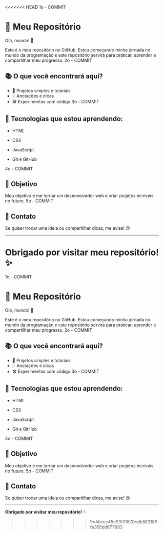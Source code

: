<<<<<<< HEAD
1o - COMMIT
# 🚀 Meu Repositório
 
Olá, mundo! 👋
 
Este é o meu repositório no GitHub. Estou começando minha jornada no mundo da programação e este repositório servirá para praticar, aprender e compartilhar meu progresso.
2o - COMMIT
## 📚 O que você encontrará aqui?
 
- 📝 Projetos simples e tutoriais
- 💡 Anotações e dicas
- 🛠️ Experimentos com código
3o - COMMIT
## 🌱 Tecnologias que estou aprendendo:
 
- HTML

- CSS

- JavaScript

- Git e GitHub
 
4o - COMMIT
## 🎯 Objetivo
 
Meu objetivo é me tornar um desenvolvedor web e criar projetos incríveis no futuro.
 5o - COMMIT
## 💬 Contato
 
Se quiser trocar uma ideia ou compartilhar dicas, me avise! 😊
 
---
 
**Obrigado por visitar meu repositório!** ✨
=======
1o - COMMIT
# 🚀 Meu Repositório
 
Olá, mundo! 👋
 
Este é o meu repositório no GitHub. Estou começando minha jornada no mundo da programação e este repositório servirá para praticar, aprender e compartilhar meu progresso.
2o - COMMIT
## 📚 O que você encontrará aqui?
 
- 📝 Projetos simples e tutoriais
- 💡 Anotações e dicas
- 🛠️ Experimentos com código
3o - COMMIT
## 🌱 Tecnologias que estou aprendendo:
 
- HTML

- CSS

- JavaScript

- Git e GitHub
 
4o - COMMIT
## 🎯 Objetivo
 
Meu objetivo é me tornar um desenvolvedor web e criar projetos incríveis no futuro.
 5o - COMMIT
## 💬 Contato
 
Se quiser trocar uma ideia ou compartilhar dicas, me avise! 😊
 
---
 
**Obrigado por visitar meu repositório!** ✨
>>>>>>> 9c4bcee45c93f01670cdb883189fa356dd677883
